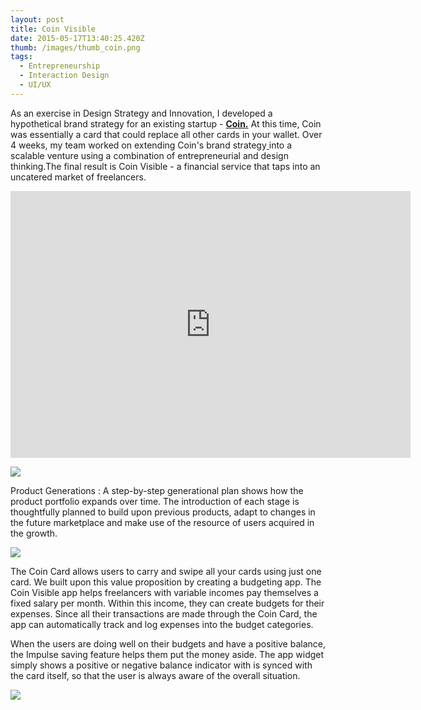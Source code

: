 ```yaml
---
layout: post
title: Coin Visible
date: 2015-05-17T13:40:25.420Z
thumb: /images/thumb_coin.png
tags:
  - Entrepreneurship
  - Interaction Design
  - UI/UX
---
```

As an exercise in Design Strategy and Innovation, I developed a hypothetical brand strategy for an existing startup - **[Coin.](https://onlycoin.com/)** At this time, Coin was essentially a card that could replace all other cards in your wallet. Over 4 weeks, my team worked on extending Coin's brand strategy[ ](https://onlycoin.com/)into a scalable venture using a combination of entrepreneurial and design thinking.The final result is Coin Visible - a financial service that taps into an uncatered market of freelancers.

<iframe src="https://player.vimeo.com/video/217838642" width="640" height="427" frameborder="0" webkitallowfullscreen mozallowfullscreen allowfullscreen></iframe>

![](/images/01Coin.png)

Product Generations : A step-by-step generational plan shows how the product portfolio expands over time. The introduction of each stage is thoughtfully planned to build upon previous products, adapt to changes in the future marketplace and make use of the resource of users acquired in the growth.

![](/images/02Coin.gif)

The Coin Card allows users to carry and swipe all your cards using just one card. We built upon this value proposition by creating a budgeting app. The Coin Visible app helps freelancers with variable incomes pay themselves a fixed salary per month. Within this income, they can create budgets for their expenses. Since all their transactions are made through the Coin Card, the app can automatically track and log expenses into the budget categories.

When the users are doing well on their budgets and have a positive balance, the Impulse saving feature helps them put the money aside. The app widget simply shows a positive or negative balance indicator with is synced with the card itself, so that the user is always aware of the overall situation.

![](/images/03Coin.gif)
